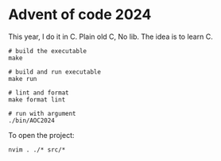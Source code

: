 # Advent of code 2024

This year, I do it in C. Plain old C, No lib. The idea is to learn C.

```
# build the executable
make

# build and run executable
make run

# lint and format
make format lint

# run with argument
./bin/AOC2024
```

To open the project:

```
nvim . ./* src/*
```

